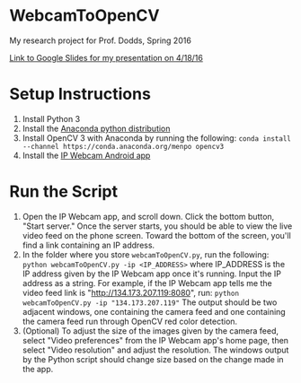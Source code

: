 # WebcamToOpenCV
My research project for Prof. Dodds, Spring 2016

[Link to Google Slides for my presentation on 4/18/16](https://docs.google.com/presentation/d/1Nhs-JVYeqCbM7noAmwrrT2DFmLRwvlDXckch8u8cTT8/edit?usp=sharing)     

# Setup Instructions
1. Install Python 3
2. Install the [Anaconda python distribution](https://www.continuum.io/downloads)    
3. Install OpenCV 3 with Anaconda by running the following:
`conda install --channel https://conda.anaconda.org/menpo opencv3`
4. Install the [IP Webcam Android app](https://play.google.com/store/apps/details?id=com.pas.webcam)    

# Run the Script
1. Open the IP Webcam app, and scroll down. Click the bottom button, "Start server." Once the server starts, you should be able to view the live video feed on the phone screen. Toward the bottom of the screen, you'll find a link containing an IP address.
2. In the folder where you store `webcamToOpenCV.py`, run the following:
`python webcamToOpenCV.py -ip <IP_ADDRESS>`
where IP_ADDRESS is the IP address given by the IP Webcam app once it's running. Input the IP address as a string. For example, if the IP Webcam app tells me the video feed link is "http://134.173.207.119:8080", run:
`python webcamToOpenCV.py -ip "134.173.207.119"`
The output should be two adjacent windows, one containing the camera feed and one containing the camera feed run through OpenCV red color detection.
3. (Optional) To adjust the size of the images given by the camera feed, select "Video preferences" from the IP Webcam app's home page, then select "Video resolution" and adjust the resolution. The windows output by the Python script should change size based on the change made in the app.
